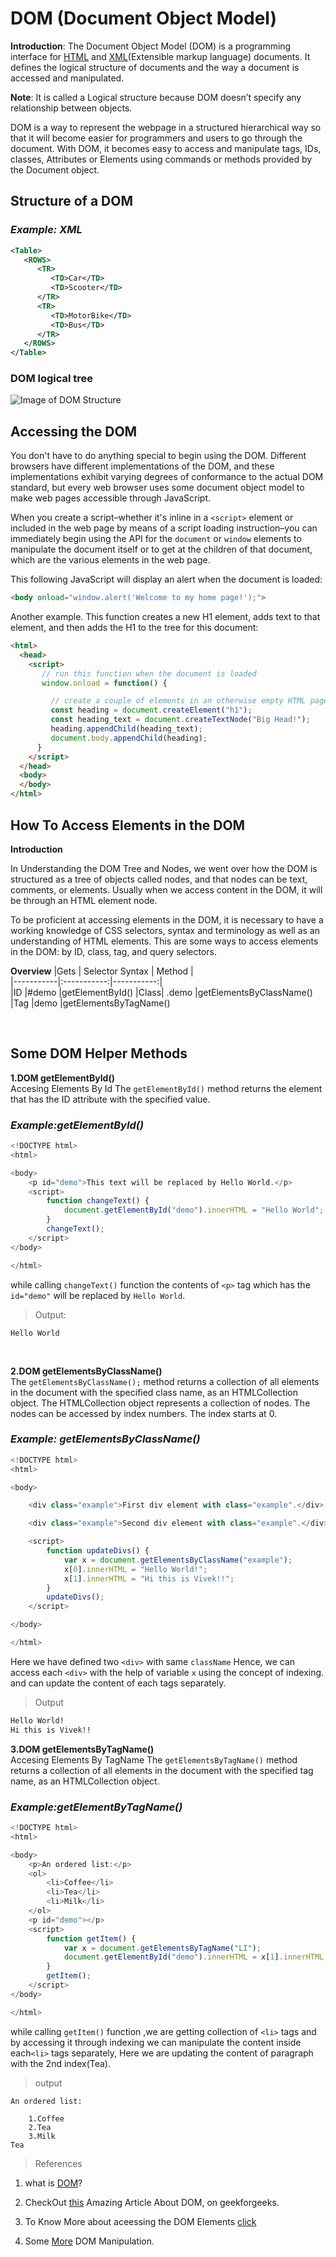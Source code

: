 # **DOM (Document Object Model)**

**Introduction**:
The Document Object Model (DOM) is a programming interface for [HTML](https://en.wikipedia.org/wiki/HTML) and [XML](https://en.wikipedia.org/wiki/XML#:~:text=Extensible%20Markup%20Language%20(XML)%20is,free%20open%20standards%E2%80%94define%20XML.)(Extensible markup language) documents. It defines the logical structure of documents and the way a document is accessed and manipulated.

**Note**: It is called a Logical structure because DOM doesn’t specify any relationship between objects.

DOM is a way to represent the webpage in a structured hierarchical way so that it will become easier for programmers and users to go through the document. With DOM, it becomes easy to access and manipulate tags, IDs, classes, Attributes or Elements using commands or methods provided by the Document object.

## **Structure of a DOM**

### *Example: XML*

``` xml
<Table>
   <ROWS>
      <TR>
         <TD>Car</TD>
         <TD>Scooter</TD>
      </TR>
      <TR>
         <TD>MotorBike</TD>
         <TD>Bus</TD>
      </TR>
   </ROWS>
</Table>
```

### **DOM logical tree**

![Image of DOM Structure](DOM_table_example.png)

## **Accessing the DOM**

You don't have to do anything special to begin using the DOM. Different browsers have different implementations of the DOM, and these implementations exhibit varying degrees of conformance to the actual DOM standard, but every web browser uses some document object model to make web pages accessible through JavaScript.

When you create a script–whether it's inline in a  `<script>` element or included in the web page by means of a script loading instruction–you can immediately begin using the API for the `document` or `window` elements to manipulate the document itself or to get at the children of that document, which are the various elements in the web page.

This following JavaScript will display an alert when the document is loaded:

``` html
<body onload="window.alert('Welcome to my home page!');">
```

Another example. This function creates a new H1 element, adds text to that element, and then adds the H1 to the tree for this document:

``` html
<html>
  <head>
    <script>
       // run this function when the document is loaded
       window.onload = function() {

         // create a couple of elements in an otherwise empty HTML page
         const heading = document.createElement("h1");
         const heading_text = document.createTextNode("Big Head!");
         heading.appendChild(heading_text);
         document.body.appendChild(heading);
      }
    </script>
  </head>
  <body>
  </body>
</html>
```

## **How To Access Elements in the DOM**

**Introduction**

In Understanding the DOM Tree and Nodes, we went over how the DOM is structured as a tree of objects called nodes, and that nodes can be text, comments, or elements. Usually when we access content in the DOM, it will be through an HTML element node.

To be proficient at accessing elements in the DOM, it is necessary to have a working knowledge of CSS selectors, syntax and terminology as well as an understanding of HTML elements. This are some ways to access elements in the DOM: by ID, class, tag, and query selectors.

**Overview**
|Gets | Selector Syntax | Method |  
|-----------|:-----------:|-----------:|  
|ID |#demo |getElementById()
|Class| .demo |getElementsByClassName()
|Tag |demo |getElementsByTagName()


</br>



## **Some DOM Helper Methods**
**1.DOM getElementById()**</br>
Accesing Elements By Id The `getElementById()` method returns the element that has the ID attribute with the specified value.  
### *Example:getElementById()*
``` javascript
<!DOCTYPE html>
<html>

<body>
    <p id="demo">This text will be replaced by Hello World.</p>
    <script>
        function changeText() {
            document.getElementById("demo").innerHTML = "Hello World";
        }
        changeText();
    </script>
</body>

</html>
``` 
while calling `changeText()` function the contents of `<p>` tag which has the `id="demo"` will be replaced by `Hello World`. 
>Output: 
```
Hello World
```   
</br>

**2.DOM getElementsByClassName()**</br>
The `getElementsByClassName();` method returns a collection of all elements in the document with the specified class name, as an HTMLCollection object. The HTMLCollection object represents a collection of nodes. The nodes can be accessed by index numbers. The index starts at 0.
### *Example: getElementsByClassName()*
``` javascript
<!DOCTYPE html>
<html>

<body>

    <div class="example">First div element with class="example".</div>

    <div class="example">Second div element with class="example".</div>

    <script>
        function updateDivs() {
            var x = document.getElementsByClassName("example");
            x[0].innerHTML = "Hello World!";
            x[1].innerHTML = "Hi this is Vivek!!";
        }
        updateDivs();
    </script>

</body>

</html>
```
Here we have defined two `<div>` with same `className` Hence, we can access each `<div>` with the help of variable `x` using the concept of indexing. and can update the content of each tags separately. 
>Output
``` html
Hello World!
Hi this is Vivek!!
```
**3.DOM getElementsByTagName()**</br>
Accesing Elements By TagName The `getElementsByTagName()` method returns a collection of all elements in the document with the specified tag name, as an HTMLCollection object. </br>

### *Example:getElementByTagName()* 
``` javascript
<!DOCTYPE html>
<html>

<body>
    <p>An ordered list:</p>
    <ol>
        <li>Coffee</li>
        <li>Tea</li>
        <li>Milk</li>
    </ol> 
    <p id="demo"></p>
    <script>
        function getItem() {
            var x = document.getElementsByTagName("LI");
            document.getElementById("demo").innerHTML = x[1].innerHTML;
        }
        getItem();
    </script>
</body>

</html>

``` 
while calling `getItem()` function ,we are getting collection of `<li>` tags and by accessing it through indexing we can manipulate the content inside each`<li>` tags separately, Here we are updating the content of paragraph with the 2nd index(Tea).
>output

  ```
  An ordered list:

      1.Coffee
      2.Tea
      3.Milk
Tea
  ```
    
>References

1. what is [DOM](https://www.youtube.com/watch?v=ipkjfvl40s0&t=109s)?
2. CheckOut [this](https://www.geeksforgeeks.org/dom-document-object-model/) Amazing Article About DOM, on geekforgeeks.

3. To Know More about aceessing the DOM Elements [click](https://www.digitalocean.com/community/tutorials/how-to-access-elements-in-the-dom#:~:text=Accessing%20Elements%20by%20ID,method%20of%20the%20document%20object.&text=In%20order%20to%20be%20accessed,must%20have%20an%20id%20attribute.)
4. Some [More](https://www.youtube.com/watch?v=y17RuWkWdn8) DOM Manipulation.

